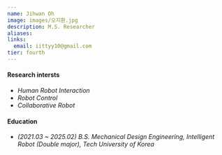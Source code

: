 ```yaml
---
name: Jihwan Oh 
image: images/오지환.jpg
description: M.S. Researcher
aliases:
links:
  email: iittyy10@gmail.com
tier: fourth
---
```

#### **Research intersts**
- *Human Robot Interaction*
- *Robot Control*
- *Collaborative Robot*


#### **Education**
- *(2021.03 ~ 2025.02) B.S. Mechanical Design Engineering, Intelligent Robot (Double major), Tech University of Korea*






